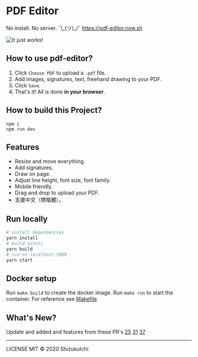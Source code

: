 # PDF Editor

No install. No server. ¯\\\_(ツ)\_/¯ https://pdf-editor.now.sh

![It just works!](https://i.imgur.com/m3weLXQ.gif)

## How to use pdf-editor?

1. Click `Choose PDF` to upload a `.pdf` file.
2. Add images, signatures, text, freehand drawing to your PDF.
3. Click `Save`.
4. That's it! All is done **in your browser**.

## How to build this Project?
```
npm i 
npm run dev
```

## Features

- Resize and move everything.
- Add signatures.
- Draw on page.
- Adjust line height, font size, font family.
- Mobile friendly.
- Drag and drop to upload your PDF.
- 支援中文（標楷體）。

## Run locally

```sh
# install dependencies
yarn install
# build assets
yarn build
# run on localhost:5000
yarn start
```

## Docker setup

Run `make build` to create the docker image. Run `make run` to start the container. For reference see [Makefile](./Makefile)


## What's New?

Update and added and features from these PR's [25](https://github.com/ShizukuIchi/pdf-editor/pull/25) [31](https://github.com/ShizukuIchi/pdf-editor/pull/31) [37](https://github.com/ShizukuIchi/pdf-editor/pull/37)


---

LICENSE MIT © 2020 ShizukuIchi
